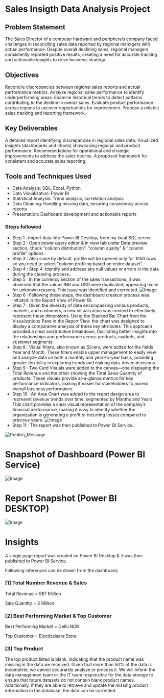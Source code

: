 
# Sales Insigth Data Analysis Project

## Problem Statement

The Sales Director of a computer hardware and peripherals company faced challenges in reconciling sales data reported by regional managers with actual performance. Despite overall declining sales, regional managers consistently reported positive results, creating a need for accurate tracking and actionable insights to drive business strategy.
## Objectives

Reconcile discrepancies between regional sales reports and actual performance metrics.
Analyze regional sales performance to identify underperforming areas.
Examine historical trends to detect patterns contributing to the decline in overall sales.
Evaluate product performance across regions to uncover opportunities for improvement.
Propose a reliable sales tracking and reporting framework.
## Key Deliverables

A detailed report identifying discrepancies in regional sales data.
Visualized insights (dashboards and charts) showcasing regional and product performance.
Recommendations for operational and strategic improvements to address the sales decline.
A proposed framework for consistent and accurate sales reporting.

## Tools and Techniques Used

- Data Analysis: SQL, Excel, Python
- Data Visualization: Power BI
- Statistical Analysis: Trend analysis, correlation analysis
- Data Cleaning: Handling missing data, ensuring consistency across reports
- Presentation: Dashboard development and actionable reports

### Steps followed 

- Step 1 : Import data into Power BI Desktop, from my local SQL server.
- Step 2 : Open power query editor & in view tab under Data preview section, check "column distribution", "column quality" & "column profile" options.
- Step 3 : Also since by default, profile will be opened only for 1000 rows so you need to select "column profiling based on entire dataset".
- Step 4 : Step 4: Identify and address any null values or errors in the data during the cleaning process..
- Step 5 : In the currency section of the sales transactions, it was observed that the values INR and USD were duplicated, appearing twice for unknown reasons. This issue was identified and corrected. 
![Image](https://github.com/user-attachments/assets/eea5be02-16c8-4b72-bde9-6e28c09d22f2)
- Step 6 : Following these steps, the dashboard creation process was initiated in the Report View of Power BI.
- Step 7 : Given the diversity of data encompassing various products, markets, and customers, a new visualization was created to effectively represent these dimensions. Using the Stacked Bar Chart from the Visualizations Pane in the Report View, the chart was designed to display a comparative analysis of these key attributes. This approach provided a clear and intuitive breakdown, facilitating better insights into the relationships and performance across products, markets, and customer segments.
- Step 8 : Visual filters, also known as Slicers, were added for the fields Year and Month. These filters enable upper management to easily view and analyze data on both a monthly and year-to-year basis, providing greater flexibility in exploring trends and making data-driven decisions.
- Step 9 : Two Card Visuals were added to the canvas—one displaying the Total Revenue and the other showing the Total Sales Quantity of products. These visuals provide at-a-glance metrics for key performance indicators, making it easier for stakeholders to assess overall business performance.
- Step 10 : An Area Chart was added to the report design area to represent revenue trends over time, segmented by Months and Years. This chart provides a clear visual representation of the company’s financial performance, making it easy to identify whether the organization is generating a profit or incurring losses compared to previous years.
![Image](https://github.com/user-attachments/assets/62369e7d-2929-4181-b570-a0d69993ee6c) 
 - Step 11 : The report was then published to Power BI Service.
 
 
![Publish_Message](https://user-images.githubusercontent.com/102996550/174094520-3a845196-97e6-4d44-8760-34a64abc3e77.jpg)

# Snapshot of Dashboard (Power BI Service)

![Image](https://github.com/user-attachments/assets/25ef6275-a831-4042-9496-5ba41bb35ff6)

 
 # Report Snapshot (Power BI DESKTOP)

 
![Image](https://github.com/user-attachments/assets/cd71c810-89c6-46a8-8066-e85866f67521)

# Insights

A single page report was created on Power BI Desktop & it was then published to Power BI Service.

Following inferences can be drawn from the dashboard;

### [1] Total Number Revenue & Sales

   Total Revenue = 987 Million

   Sale Quantity = 2 Million
   
           
### [2] Best Performing Market & Top Customer

  Best Performing Market = Delhi NCR

  Top Customer = Electicalsara Store

  ### [3] Top Product 

  The top product listed is blank, indicating that the product name was missing in the data we received. Given that more than 50% of the data is incomplete, we cannot accurately analyze or process it. We will inform the data management team or the IT team responsible for the data storage to ensure that future datasets do not contain blank product names. Additionally, if they are able to retrieve and update the missing product information in the database, the data can be corrected.

 
